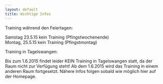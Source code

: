```yaml
---
layout: default
title: Wichtige Infos
---
```


Training während den Feiertagen:

Samstag 23.5.15 kein Training (Pfingstwochenende)<br>
Montag, 25.5.15 kein Training (Pfingstmontag)

Training in Tagelswangen:

Bis zum 1.6.2015 findet leider KEIN Training in Tagelswangen statt, da der Raum nicht zur Verfügung steht!
Ab dem 1.6.2015 wird das Training in einem anderen Raum fortgesetzt. Nähere Infos folgen sobald wie möglich hier auf der Homepage.
